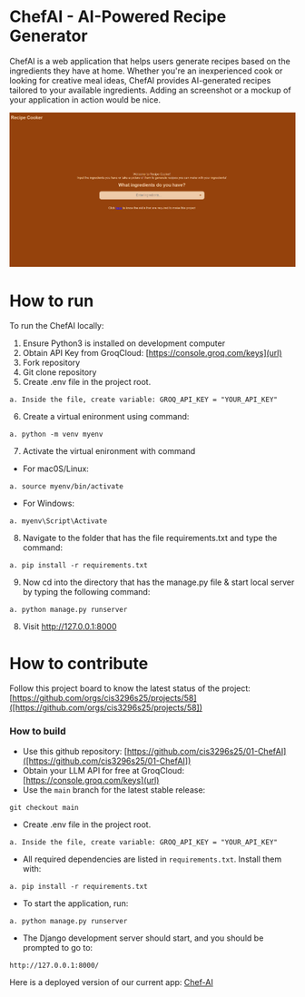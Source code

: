 # ChefAI - AI-Powered Recipe Generator
ChefAI is a web application that helps users generate recipes based on the ingredients they have at home. 
Whether you're an inexperienced cook or looking for creative meal ideas, ChefAI provides AI-generated recipes tailored to your available ingredients.
Adding an screenshot or a mockup of your application in action would be nice.  

![This is a screenshot.](initial_demo_image.png)
# How to run
To run the ChefAI locally:
1. Ensure Python3 is installed on development computer
2. Obtain API Key from GroqCloud: [https://console.groq.com/keys](url)
3. Fork repository
4. Git clone repository
5. Create .env file in the project root.
```
a. Inside the file, create variable: GROQ_API_KEY = "YOUR_API_KEY"  
```
6. Create a virtual enironment using command:
```
a. python -m venv myenv  
```
7. Activate the virtual enironment with command
- For mac0S/Linux:
```
a. source myenv/bin/activate
```
- For Windows:
```
a. myenv\Script\Activate
```
8. Navigate to the folder that has the file requirements.txt and type the command:
```
a. pip install -r requirements.txt
```
9. Now cd into the directory that has the manage.py file & start local server by typing the following command:
```
a. python manage.py runserver
```
8. Visit http://127.0.0.1:8000

# How to contribute
Follow this project board to know the latest status of the project: [https://github.com/orgs/cis3296s25/projects/58]([https://github.com/orgs/cis3296s25/projects/58])  

### How to build
- Use this github repository: [https://github.com/cis3296s25/01-ChefAI]([https://github.com/cis3296s25/01-ChefAI])
- Obtain your LLM API for free at GroqCloud: [https://console.groq.com/keys](url)
- Use the `main` branch for the latest stable release:
```
git checkout main
```
- Create .env file in the project root.
```
a. Inside the file, create variable: GROQ_API_KEY = "YOUR_API_KEY"  
```
- All required dependencies are listed in `requirements.txt`. Install them with:
```
a. pip install -r requirements.txt
```
- To start the application, run:
```
a. python manage.py runserver
```
- The Django development server should start, and you should be prompted to go to:
```
http://127.0.0.1:8000/    
```
Here is a deployed version of our current app:
[Chef-AI](http://18.188.136.14:8000/)
